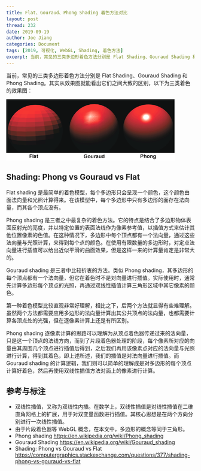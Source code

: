 ```yaml
---
title: Flat、Gouraud、Phong Shading 着色方法对比
layout: post
thread: 232
date: 2019-09-19
author: Joe Jiang
categories: Document
tags: [2019, 可视化, WebGL, Shading, 着色方法]
excerpt: 当前，常见的三类多边形着色方法分别是 Flat Shading、Gouraud Shading 和 Phong Shading，一起来看看它们之间都有哪些区别。
---
```


当前，常见的三类多边形着色方法分别是 Flat Shading、Gouraud Shading 和 Phong Shading。其实从效果图就能看出它们之间大致的区别，以下为三类着色的效果图：

![](/assets/in-post/2019-09-19-Shading-Methods-Comparison.png )

## Shading: Phong vs Gouraud vs Flat

Flat shading 是最简单的着色模型，每个多边形只会呈现一个颜色，这个颜色由面法向量和光照计算得来。在该模型中，每个多边形中只有多边形的面存在法向量，而其各个顶点没有。

Phong shading 是三者之中最复杂的着色方法。它的特点是结合了多边形物体表面反射光的亮度，并以特定位置的表面法线作为像素参考值，以插值方式来估计其他位置像素的色值。在这种情况下，多边形中每个顶点都有一个法向量，通过这些法向量与光照计算，来得到每个点的颜色。在使用有限数量的多边形时，对定点法向量进行插值可以给出近似平滑的曲面效果，但是这样一来的计算量肯定是非常大的。

Gouraud shading 是三者中比较折衷的方法。类似 Phong shading，其多边形的每个顶点都有一个法向量，但它在着色时不是对向量进行插值。实际使用时，通常先计算多边形每个顶点的光照，再通过双线性插值计算三角形区域中其它像素的颜色。

第一种着色模型比较直观非常好理解，相比之下，后两个方法就显得有些难理解。虽然两个方法都需要应用多边形的法向量计算出其公共顶点的法向量，也都需要计算各顶点处的光强，但在逐像素计算上还是有所区别。

Phong shading 逐像素计算的思路可以理解为从顶点着色器传递过来的法向量，只是这一个顶点的法线方向，而到了片段着色器处理的阶段，每个像素所对应的向量由其周围几个顶点进行插值后得到，之后我们再用该像素点对应的法向量与光照进行计算，得到其着色，即上述所述，我们的插值是对法向量进行插值。而 Gouraud shading 的计算逻辑，我们则可以简单的理解成是对多边形的每个顶点计算好着色，然后再使用双线性插值方法对面上的像素进行计算。

## 参考与标注

* 双线性插值，又称为双线性内插。在数学上，双线性插值是对线性插值在二维直角网格上的扩展，用于对双变量函数进行插值。其核心思想是在两个方向分别进行一次线性插值。
* 由于片段着色器等 WebGL 概念，在本文中，多边形的概念等同于三角形。
* Phong shading <https://en.wikipedia.org/wiki/Phong_shading>
* Gouraud Shading <https://en.wikipedia.org/wiki/Gouraud_shading>
* Shading: Phong vs Gouraud vs Flat <https://computergraphics.stackexchange.com/questions/377/shading-phong-vs-gouraud-vs-flat>